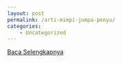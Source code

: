 ```yaml
---
layout: post
permalink: /arti-mimpi-jumpa-penyu/
categories:
    - Uncategorized
---
```


[Baca Selengkapnya](/02)